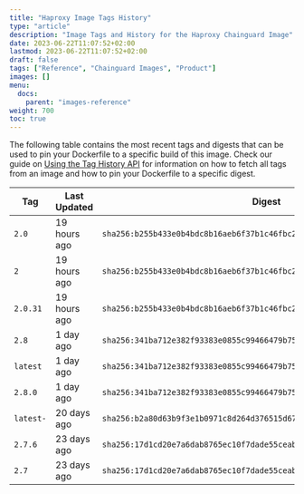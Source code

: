 ```yaml
---
title: "Haproxy Image Tags History"
type: "article"
description: "Image Tags and History for the Haproxy Chainguard Image"
date: 2023-06-22T11:07:52+02:00
lastmod: 2023-06-22T11:07:52+02:00
draft: false
tags: ["Reference", "Chainguard Images", "Product"]
images: []
menu:
  docs:
    parent: "images-reference"
weight: 700
toc: true
---
```


The following table contains the most recent tags and digests that can be used to pin your Dockerfile to a specific build of this image. Check our guide on [Using the Tag History API](/chainguard/chainguard-images/using-the-tag-history-api/) for information on how to fetch all tags from an image and how to pin your Dockerfile to a specific digest.

| Tag       | Last Updated | Digest                                                                    |
|-----------|--------------|---------------------------------------------------------------------------|
| `2.0`     | 19 hours ago | `sha256:b255b433e0b4bdc8b16aeb6f37b1c46fbc2e03642078fd4d16789255fadf26a5` |
| `2`       | 19 hours ago | `sha256:b255b433e0b4bdc8b16aeb6f37b1c46fbc2e03642078fd4d16789255fadf26a5` |
| `2.0.31`  | 19 hours ago | `sha256:b255b433e0b4bdc8b16aeb6f37b1c46fbc2e03642078fd4d16789255fadf26a5` |
| `2.8`     | 1 day ago    | `sha256:341ba712e382f93383e0855c99466479b75150f2d396cb62682cc21a808a00be` |
| `latest`  | 1 day ago    | `sha256:341ba712e382f93383e0855c99466479b75150f2d396cb62682cc21a808a00be` |
| `2.8.0`   | 1 day ago    | `sha256:341ba712e382f93383e0855c99466479b75150f2d396cb62682cc21a808a00be` |
| `latest-` | 20 days ago  | `sha256:b2a80d63b9f3e1b0971c8d264d376515d677a1b17316128c8c46ff52b31c86ca` |
| `2.7.6`   | 23 days ago  | `sha256:17d1cd20e7a6dab8765ec10f7dade55ceab9fd743dae30dcf953ab86ff8aeff1` |
| `2.7`     | 23 days ago  | `sha256:17d1cd20e7a6dab8765ec10f7dade55ceab9fd743dae30dcf953ab86ff8aeff1` |

